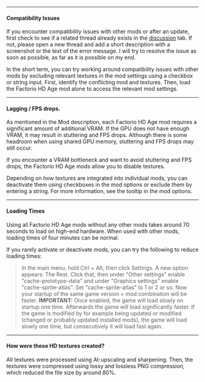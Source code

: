 ___
#### Compatibility Issues

If you encounter compatibility issues with other mods or after an update, first check to see if a related thread already exists in the [discussion](https://mods.factorio.com/mod/factorio_hd_age_modpack_optional/discussion) tab. If not, please open a new thread and add a short description with a screenshot or the text of the error message. I will try to resolve the issue as soon as possible, as far as it is possible on my end.

In the short term, you can try working around compatibility issues with other mods by excluding relevant textures in the mod settings using a checkbox or string input. First, identify the conflicting mod and textures. Then, load the Factorio HD Age mod alone to access the relevant mod settings.

___
#### Lagging / FPS drops.

As mentioned in the Mod description, each Factorio HD Age mod requires a significant amount of additional VRAM. If the GPU does not have enough VRAM, it may result in stuttering and FPS drops. Although there is some headroom when using shared GPU memory, stuttering and FPS drops may still occur.

If you encounter a VRAM bottleneck and want to avoid stuttering and FPS drops, the Factorio HD Age mods allow you to disable textures.

Depending on how textures are integrated into individual mods, you can deactivate them using checkboxes in the mod options or exclude them by entering a string. For more information, see the tooltip in the mod options.

___
#### Loading Times

Using all Factorio HD Age mods without any other mods takes around 70 seconds to load on high-end hardware. When used with other mods, loading times of four minutes can be normal.

If you rarely activate or deactivate mods, you can try the following to reduce loading times:

>In the main menu, hold Ctrl + Alt, then click Settings. A new option appears: The Rest. Click that, then under "Other settings" enable "cache-prototype-data" and under "Graphics settings" enable "cache-sprite-atlas". Set "cache-sprite-atlas" to 1 or 2 or so. Now your startup of the same game version + mod combination will be faster.
> __IMPORTANT:__ Once enabled, the game will load slowly on startup one time. Afterwards the game will load significantly faster.
If the game is modified by for example being updated or modified (changed or probably updated installed mods), the game will load slowly one time, but consecutively it will load fast again.

___
#### How were these HD textures created?

All textures were processed using AI-upscaling and sharpening.
Then, the textures were compressed using lossy and lossless PNG compression, which reduced the file size by around 80%.